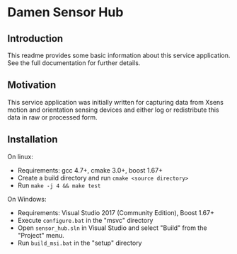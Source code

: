 Damen Sensor Hub
================

Introduction
------------

This readme provides some basic information about this service application. See the full documentation for further details.


Motivation
----------

This service application was initially written for capturing data from Xsens motion and orientation sensing devices and either log or redistribute this data in raw or processed form. 


Installation
------------

On linux:
* Requirements: gcc 4.7+, cmake 3.0+, boost 1.67+
* Create a build directory and run ``cmake <source directory>``
* Run ``make -j 4 && make test``

On Windows:
* Requirements: Visual Studio 2017 (Community Edition),  Boost 1.67+
* Execute ``configure.bat`` in the "msvc" directory
* Open ``sensor_hub.sln`` in Visual Studio and select "Build" from the "Project" menu.
* Run ``build_msi.bat`` in the "setup" directory


